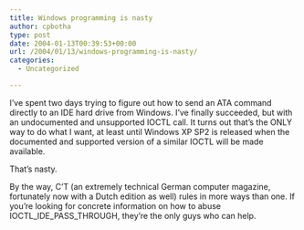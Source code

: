 ```yaml
---
title: Windows programming is nasty
author: cpbotha
type: post
date: 2004-01-13T00:39:53+00:00
url: /2004/01/13/windows-programming-is-nasty/
categories:
  - Uncategorized

---
```

I&#8217;ve spent two days trying to figure out how to send an ATA command directly to an IDE hard drive from Windows. I&#8217;ve finally succeeded, but with an undocumented and unsupported IOCTL call. It turns out that&#8217;s the ONLY way to do what I want, at least until Windows XP SP2 is released when the documented and supported version of a similar IOCTL will be made available.

That&#8217;s nasty.

By the way, C&#8217;T (an extremely technical German computer magazine, fortunately now with a Dutch edition as well) rules in more ways than one. If you&#8217;re looking for concrete information on how to abuse IOCTL\_IDE\_PASS_THROUGH, they&#8217;re the only guys who can help.